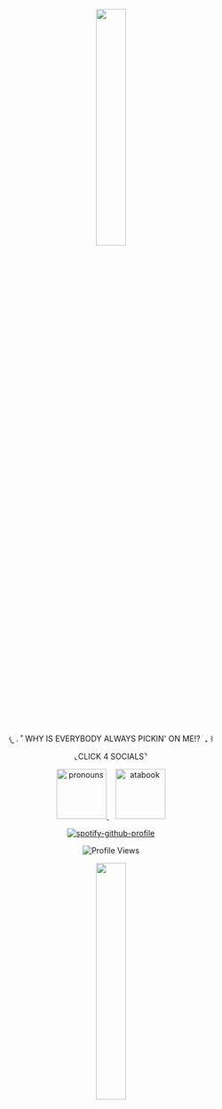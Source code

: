
<p align="center" width="100%">
    <img width="33%" src="https://64.media.tumblr.com/f34ef860ee3c16f193e301c3574ef519/215cf8b0e7f43249-8f/s400x600/2febf294bc87a5e3e2d19dcbf1705981eee4b7db.webp" width="50">
</p>

<p align="center">
  𐔌   .  ˚ WHY IS EVERYBODY ALWAYS PICKIN' ON ME!? ֹ  ₊ ꒱
</p>

<p align="center">
  ⌞CLICK 4 SOCIALS⌝
</p>

<p align="center">
  <a href="https://pronouns.cc/@kkawaiirazorblades">
    <img src="https://64.media.tumblr.com/ae4a570f5736202a9dfe01624f2393c0/7bf1827d7384b6f5-1b/s250x400/334395cfb7389845726cab4d328aabfbe6d89dd1.pnj" alt="pronouns" width="90">
  </a>
  &nbsp;&nbsp;
  <a href="https://kwairzrbldz.atabook.org">
    <img src="https://64.media.tumblr.com/ae4a570f5736202a9dfe01624f2393c0/7bf1827d7384b6f5-1b/s250x400/334395cfb7389845726cab4d328aabfbe6d89dd1.pnj"" alt="atabook" width="90">
  </a>
</p>

<p align="center">
  <a href="https://github.com/kittinan/spotify-github-profile">
    <img src="https://spotify-github-profile.kittinanx.com/api/view?uid=12ckph3ot59wwg34vopzfclra&cover_image=true&theme=natemoo-re&show_offline=false&background_color=f7abcc&interchange=false&bar_color=9c1116&bar_color_cover=false" alt="spotify-github-profile">
  </a>
</p>

<p align="center">
  <img src="https://komarev.com/ghpvc/?username=your-github-username&color=9c1116&label=idk+leave+me+alone" alt="Profile Views"/>
</p>

<p align="center" width="100%">
    <img width="33%" src="https://64.media.tumblr.com/f34ef860ee3c16f193e301c3574ef519/215cf8b0e7f43249-8f/s400x600/2febf294bc87a5e3e2d19dcbf1705981eee4b7db.webp">
</p>
